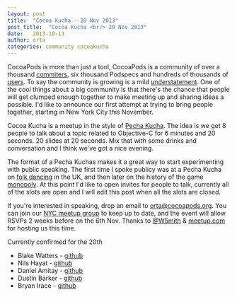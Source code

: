 ```yaml
---
layout: post
title:  "Cocoa Kucha - 20 Nov 2013"
post_title:  "Cocoa Kucha <br/> 20 Nov 2013"
date:   2013-10-13
author: orta
categories: community cocoakucha
---
```


CocoaPods is more than just a tool, CocoaPods is a community of over a thousand [commiters](https://github.com/CocoaPods/Specs/graphs/contributors), six thousand Podspecs and hundreds of thousands of [users](http://rubygems.org/gems/cocoapods). To say the community is growing is a mild [understatement](https://github.com/CocoaPods/Specs/graphs/code-frequency). One of the cool things about a big community is that there's the chance that people will get clumped enough together to make meeting up and sharing ideas a possible. I'd like to announce our first attempt at trying to bring people together, starting in New York City this November.

<!-- more -->

Cocoa Kucha is a meetup in the style of [Pecha Kucha](http://www.pechakucha.org/faq). The idea is we get 8 people to talk about a topic related to Objective-C for 6 minutes and 20 seconds. 20 slides at 20 seconds. Mix that with some drinks and conversation and I think we've got a nice evening.

The format of a Pecha Kuchas makes it a great way to start experimenting with public speaking. The first time I spoke publicy was at a Pecha Kucha on [folk dancing](https://github.com/orta/pechakucha/tree/1b92dd66d13654b7aa3024ced2ec6d052bfe6b1d) in the UK, and then later on the history of the game [monopoly](http://orta.github.io/pechakucha/). At this point I'd like to open invites for people to talk, currently all of the slots are open and I will edit this post when all the slots are closed. 

If you're interested in speaking, drop an email to [orta@cocoapods.org](mailto:orta@cocoapods.org). You can join our [NYC meetup group](http://www.meetup.com/CocoaPods-NYC/) to keep up to date, and the event will allow RSVPs 2 weeks before on the 6th Nov. Thanks to [@W5mith](http://twitter.com/W5mith) & [meetup.com](http://meetup.com) for hosting us this time.

Currently confirmed for the 20th

* Blake Watters - [github](https://github.com/blakewatters/)
* Nils Hayat - [github](https://github.com/nilsou)
* Daniel Amitay - [github](https://github.com/danielamitay)
* Dustin Barker - [github](https://github.com/dstnbrkr)
* Bryan Irace - [github](https://github.com/irace)